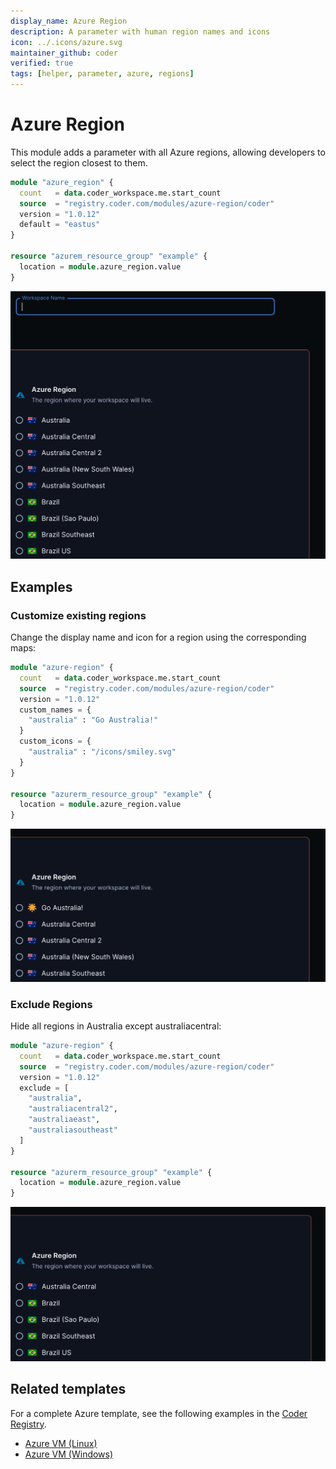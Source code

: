 ```yaml
---
display_name: Azure Region
description: A parameter with human region names and icons
icon: ../.icons/azure.svg
maintainer_github: coder
verified: true
tags: [helper, parameter, azure, regions]
---
```


# Azure Region

This module adds a parameter with all Azure regions, allowing developers to select the region closest to them.

```tf
module "azure_region" {
  count   = data.coder_workspace.me.start_count
  source  = "registry.coder.com/modules/azure-region/coder"
  version = "1.0.12"
  default = "eastus"
}

resource "azurem_resource_group" "example" {
  location = module.azure_region.value
}
```

![Azure Region Default](../.images/azure-default.png)

## Examples

### Customize existing regions

Change the display name and icon for a region using the corresponding maps:

```tf
module "azure-region" {
  count   = data.coder_workspace.me.start_count
  source  = "registry.coder.com/modules/azure-region/coder"
  version = "1.0.12"
  custom_names = {
    "australia" : "Go Australia!"
  }
  custom_icons = {
    "australia" : "/icons/smiley.svg"
  }
}

resource "azurerm_resource_group" "example" {
  location = module.azure_region.value
}
```

![Azure Region Custom](../.images/azure-custom.png)

### Exclude Regions

Hide all regions in Australia except australiacentral:

```tf
module "azure-region" {
  count   = data.coder_workspace.me.start_count
  source  = "registry.coder.com/modules/azure-region/coder"
  version = "1.0.12"
  exclude = [
    "australia",
    "australiacentral2",
    "australiaeast",
    "australiasoutheast"
  ]
}

resource "azurerm_resource_group" "example" {
  location = module.azure_region.value
}
```

![Azure Exclude](../.images/azure-exclude.png)

## Related templates

For a complete Azure template, see the following examples in the [Coder Registry](https://registry.coder.com/).

- [Azure VM (Linux)](https://registry.coder.com/templates/azure-linux)
- [Azure VM (Windows)](https://registry.coder.com/templates/azure-windows)
